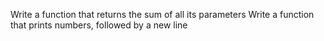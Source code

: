 Write a function that returns the sum of all its parameters
Write a function that prints numbers, followed by a new line

